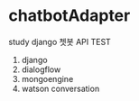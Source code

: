 # chatbotAdapter
study django
쳇봇 API TEST
1. django
2. dialogflow
3. mongoengine
4. watson conversation
